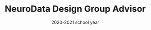 ---
title: "NeuroData Design Group Advisor"
collection: teaching
type: "Undergraduate course"
permalink: /teaching/2020-ndd
venue: "Johns Hopkins University, Biomedical Engineering"
date: 2020-2021 school year
location: "Baltimore, MD"
---
